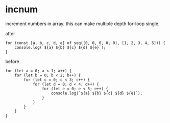 # incnum 
increment numbers in array. this can make multiple depth for-loop single.

after
```
for (const [a, b, c, d, e] of seq([0, 0, 0, 0, 0], [1, 2, 3, 4, 5])) {
    console.log(`${a} ${b} ${c} ${d} ${e}`);
}
```

before
```
for (let a = 0; a < 1; a++) {
    for (let b = 0; b < 2; b++) {
        for (let c = 0; c < 3; c++) {
            for (let d = 0; d < 4; d++) {
                for (let e = 0; e < 5; e++) {
                    console.log(`${a} ${b} ${c} ${d} ${e}`);
                }
            }
        }
    }
}
```
